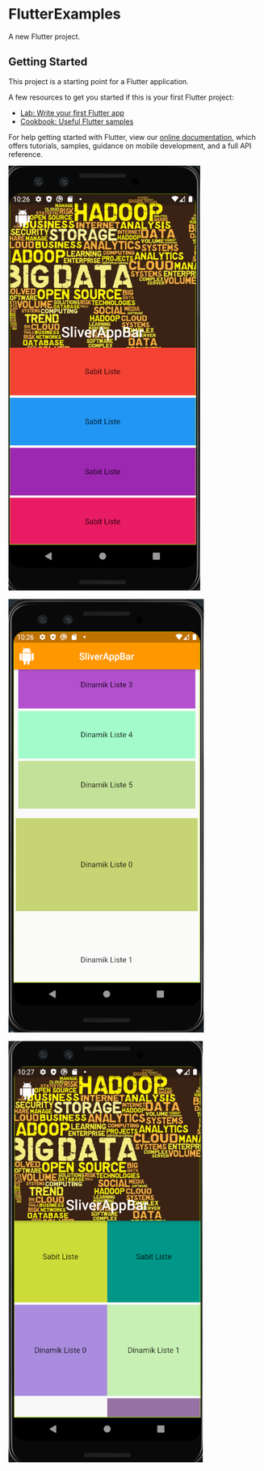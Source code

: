# FlutterExamples

A new Flutter project.

## Getting Started

This project is a starting point for a Flutter application.

A few resources to get you started if this is your first Flutter project:

- [Lab: Write your first Flutter app](https://flutter.dev/docs/get-started/codelab)
- [Cookbook: Useful Flutter samples](https://flutter.dev/docs/cookbook)

For help getting started with Flutter, view our
[online documentation](https://flutter.dev/docs), which offers tutorials,
samples, guidance on mobile development, and a full API reference.

![01](https://github.com/oguncan/FlutterExamples/blob/master/Screen/01.png)

![02](https://github.com/oguncan/FlutterExamples/blob/master/Screen/02.png)

![03](https://github.com/oguncan/FlutterExamples/blob/master/Screen/03.png)
